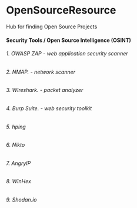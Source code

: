 # OpenSourceResource
Hub for finding Open Source Projects

#### Security Tools / Open Source Intelligence (OSINT)

###### 1. OWASP ZAP  - web application security scanner 

###### 2. NMAP. - network scanner

###### 3. Wireshark. - packet analyzer

###### 4. Burp Suite. - web security toolkit

###### 5. hping

###### 6. Nikto

###### 7. AngryIP

###### 8. WinHex

###### 9. Shodan.io

